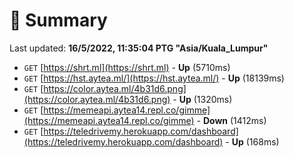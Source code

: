 # 📖 Summary
Last updated: **16/5/2022, 11:35:04 PTG "Asia/Kuala_Lumpur"**

- `GET` [https://shrt.ml](https://shrt.ml) - **Up** (5710ms)
- `GET` [https://hst.aytea.ml/](https://hst.aytea.ml/) - **Up** (18139ms)
- `GET` [https://color.aytea.ml/4b31d6.png](https://color.aytea.ml/4b31d6.png) - **Up** (1320ms)
- `GET` [https://memeapi.aytea14.repl.co/gimme](https://memeapi.aytea14.repl.co/gimme) - **Down** (1412ms)
- `GET` [https://teledrivemy.herokuapp.com/dashboard](https://teledrivemy.herokuapp.com/dashboard) - **Up** (168ms)

